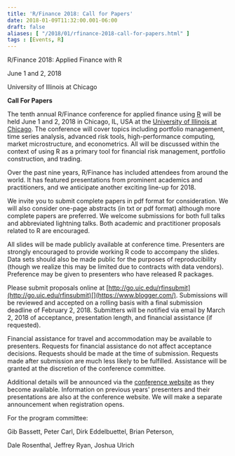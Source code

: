 ```yaml
---
title: 'R/Finance 2018: Call for Papers'
date: 2018-01-09T11:32:00.001-06:00
draft: false
aliases: [ "/2018/01/rfinance-2018-call-for-papers.html" ]
tags : [Events, R]
---
```


R/Finance 2018: Applied Finance with R

June 1 and 2, 2018

University of Illinois at Chicago

  

**Call For Papers**

  

The tenth annual R/Finance conference for applied finance using [R](https://www.r-project.org/) will be held June 1 and 2, 2018 in Chicago, IL, USA at the [University of Illinois at Chicago](https://www.uic.edu/). The conference will cover topics including portfolio management, time series analysis, advanced risk tools, high-performance computing, market microstructure, and econometrics. All will be discussed within the context of using R as a primary tool for financial risk management, portfolio construction, and trading.

  

Over the past nine years, R/Finance has included attendees from around the world. It has featured presentations from prominent academics and practitioners, and we anticipate another exciting line-up for 2018.

  

We invite you to submit complete papers in pdf format for consideration. We will also consider one-page abstracts (in txt or pdf format) although more complete papers are preferred. We welcome submissions for both full talks and abbreviated lightning talks. Both academic and practitioner proposals related to R are encouraged.

  

All slides will be made publicly available at conference time. Presenters are strongly encouraged to provide working R code to accompany the slides. Data sets should also be made public for the purposes of reproducibility (though we realize this may be limited due to contracts with data vendors). Preference may be given to presenters who have released R packages.

  

Please submit proposals online at [http://go.uic.edu/rfinsubmit](http://go.uic.edu/rfinsubmit)[](https://www.blogger.com/). Submissions will be reviewed and accepted on a rolling basis with a final submission deadline of February 2, 2018. Submitters will be notified via email by March 2, 2018 of acceptance, presentation length, and financial assistance (if requested).

  

Financial assistance for travel and accommodation may be available to presenters. Requests for financial assistance do not affect acceptance decisions. Requests should be made at the time of submission. Requests made after submission are much less likely to be fulfilled. Assistance will be granted at the discretion of the conference committee.

  

Additional details will be announced via the [conference website](http://www.rinfinance.com/) as they become available. Information on previous years' presenters and their presentations are also at the conference website. We will make a separate announcement when registration opens.

  

For the program committee:

Gib Bassett, Peter Carl, Dirk Eddelbuettel, Brian Peterson, 

Dale Rosenthal, Jeffrey Ryan, Joshua Ulrich
